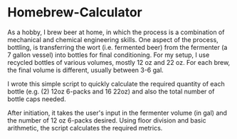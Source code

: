 # Homebrew-Calculator

As a hobby, I brew beer at home, in which the process is a combination of mechanical and chemical engineering skills. One aspect of the process, bottling, is transferring the wort (i.e. fermented beer) from the fermenter (a 7 gallon vessel) into bottles for final conditioning.  For my setup, I use recycled bottles of various volumes, mostly 12 oz and 22 oz. For each brew, the final volume is different, usually between 3-6 gal. 

I wrote this simple script to quickly calculate the required quantity of each bottle (e.g. (2) 12oz 6-packs and 16 22oz) and also the total number of bottle caps needed. 

After initiation, it takes the user's input in the fermenter volume (in gal) and the number of 12 oz 6-packs desired. Using floor division and basic arithmetic, the script calculates the required metrics. 
